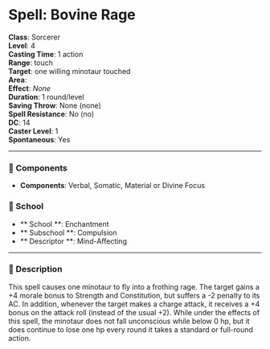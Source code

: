 
# Spell: Bovine Rage
**Class**: Sorcerer  
**Level**: 4  
**Casting Time**: 1 action  
**Range**: touch  
**Target**: one willing minotaur touched  
**Area**:   
**Effect**: _None_  
**Duration**: 1 round/level  
**Saving Throw**: None (none)  
**Spell Resistance**: No (no)  
**DC**: 14  
**Caster Level**: 1  
**Spontaneous**: Yes

---

### 🔮 Components
- **Components**: Verbal, Somatic, Material or Divine Focus

### 🏫 School
- ** School **: Enchantment
- ** Subschool **: Compulsion
- ** Descriptor **: Mind-Affecting
---

### 📜 Description
This spell causes one minotaur to fly into a frothing rage. The target gains a +4 morale bonus to Strength and Constitution, but suffers a -2 penalty to its AC. In addition, whenever the target makes a charge attack, it receives a +4 bonus on the attack roll (instead of the usual +2). While under the effects of this spell, the minotaur does not fall unconscious while below 0 hp, but it does continue to lose one hp every round it takes a standard or full-round action.
